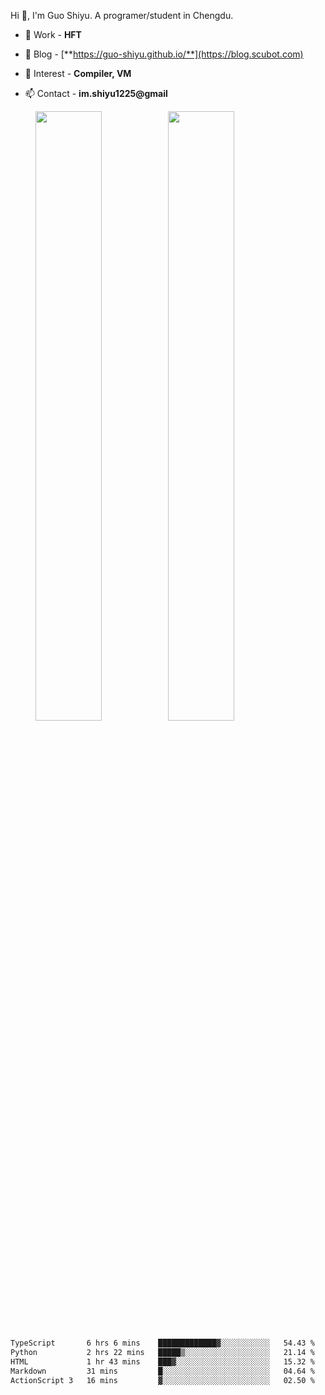Hi 👋, I'm Guo Shiyu.   A programer/student in Chengdu.   

- 🌱 Work  - **HFT**

- 📝 Blog - [**https://guo-shiyu.github.io/**](https://blog.scubot.com)

- 🎈 Interest - **Compiler, VM**

- 📫 Contact  - **im.shiyu1225@gmail**

<figure class="half">
<img width="50%" src="https://github-readme-stats.vercel.app/api?username=Guo-Shiyu&show_icons=true"><img width="50%" src="https://github-readme-stats.vercel.app/api/top-langs/?username=Guo-Shiyu&layout=compact&hide_title=true&hide=html">
</figure>

<!--START_SECTION:waka-->

```txt
TypeScript       6 hrs 6 mins    █████████████▓░░░░░░░░░░░   54.43 %
Python           2 hrs 22 mins   █████▒░░░░░░░░░░░░░░░░░░░   21.14 %
HTML             1 hr 43 mins    ███▓░░░░░░░░░░░░░░░░░░░░░   15.32 %
Markdown         31 mins         █░░░░░░░░░░░░░░░░░░░░░░░░   04.64 %
ActionScript 3   16 mins         ▓░░░░░░░░░░░░░░░░░░░░░░░░   02.50 %
```

<!--END_SECTION:waka-->